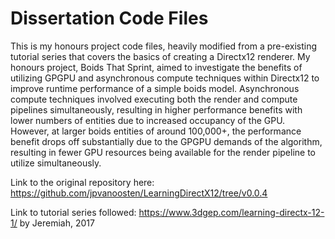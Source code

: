 # Dissertation Code Files
 
This is my honours project code files, heavily modified from a pre-existing tutorial series that covers the basics of creating a Directx12 renderer. My honours project, Boids That Sprint, aimed to investigate the benefits of utilizing GPGPU and asynchronous compute techniques within Directx12 to improve runtime performance of a simple boids model. Asynchronous compute techniques involved executing both the render and compute pipelines simultaneously, resulting in higher performance benefits with lower numbers of entities due to increased occupancy of the GPU. However, at larger boids entities of around 100,000+, the performance benefit drops off substantially due to the GPGPU demands of the algorithm, resulting in fewer GPU resources being available for the render pipeline to utilize simultaneously.

Link to the original repository here: https://github.com/jpvanoosten/LearningDirectX12/tree/v0.0.4 

Link to tutorial series followed: https://www.3dgep.com/learning-directx-12-1/ by Jeremiah, 2017 
